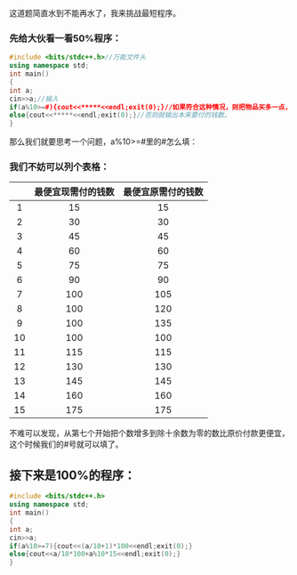 这道题简直水到不能再水了，我来挑战最短程序。
### 先给大伙看一看50%程序：
```cpp
#include <bits/stdc++.h>//万能文件头
using namespace std;
int main()
{
int a;
cin>>a;//输入
if(a%10>=#){cout<<*****<<endl;exit(0);}//如果符合这种情况，则把物品买多一点，买到整十个数。（#号解释在下面）。
else{cout<<*****<<endl;exit(0);}//否则就输出本来要付的钱数。
}
```
那么我们就要思考一个问题，a%10>=#里的#怎么填：
### 我们不妨可以列个表格：
|  |最便宜现需付的钱数  |最便宜原需付的钱数|
| :----------: | :----------: | :----------: |
|1  |15  |15  |
|2  |30  |30  |
|3  |45  |45  |
|4  |60  |60  |
|5  |75  |75  |
|6  |90  |90  |
|7  |100  |105  |
|8  |100  |120  |
|9  |100  |135  |
|10 |100  |100  |
|11 |115  |115  |
|12 |130  |130  |
|13 |145  |145  |
|14 |160  |160  |
|15 |175  |175  |
不难可以发现，从第七个开始把个数增多到除十余数为零的数比原价付款更便宜，这个时候我们的#号就可以填了。
## 接下来是100%的程序：
```cpp
#include <bits/stdc++.h>
using namespace std;
int main()
{
int a;
cin>>a;
if(a%10>=7){cout<<(a/10+1)*100<<endl;exit(0);}
else{cout<<a/10*100+a%10*15<<endl;exit(0);}
}
```
